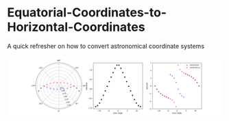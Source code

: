 # Equatorial-Coordinates-to-Horizontal-Coordinates
A quick refresher on how to convert astronomical coordinate systems

![Comparison Between numpy.arctan and numpy.arctan2 when converting Equatorial Coordinates to Horizontal Coordinates](https://github.com/ronniyjoseph/Equatorial-Coordinates-to-Horizontal-Coordinates/blob/master/comparing_arctan_arctan2.png)

